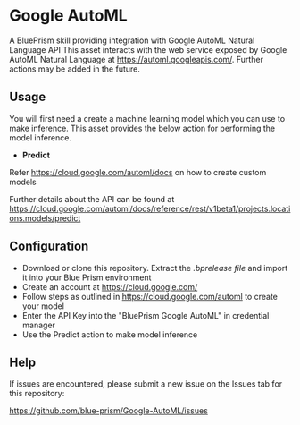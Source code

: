# Google AutoML
A BluePrism skill providing integration with Google AutoML Natural Language API
This asset interacts with the web service exposed by Google AutoML Natural Language at <https://automl.googleapis.com/>. Further actions may be added in the future.

## Usage
You will first need a create a machine learning model which you can use to make inference. This asset provides the below action for performing the model inference.

* **Predict**

Refer <https://cloud.google.com/automl/docs> on how to create custom models

Further details about the API can be found at <https://cloud.google.com/automl/docs/reference/rest/v1beta1/projects.locations.models/predict>

## Configuration

* Download or clone this repository. Extract the *.bprelease file* and import it into your Blue Prism environment
* Create an account at <https://cloud.google.com/>
* Follow steps as outlined in <https://cloud.google.com/automl> to create your model
* Enter the API Key into the "BluePrism Google AutoML" in credential manager
* Use the Predict action to make model inference

## Help

If issues are encountered, please submit a new issue on the Issues tab for this repository:

https://github.com/blue-prism/Google-AutoML/issues

